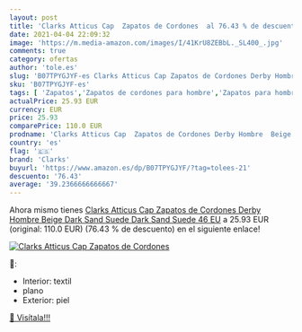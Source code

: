 ```yaml
---
layout: post
title: 'Clarks Atticus Cap  Zapatos de Cordones  al 76.43 % de descuento'
date: 2021-04-04 22:09:32
image: 'https://m.media-amazon.com/images/I/41KrU8ZEBbL._SL400_.jpg'
comments: true
category: ofertas
author: 'tole.es'
slug: 'B07TPYGJYF-es Clarks Atticus Cap Zapatos de Cordones Derby Hombre Beige...'
sku: 'B07TPYGJYF-es'
tags: [ 'Zapatos','Zapatos de cordones para hombre','Zapatos para hombre','Zapatos y complementos','clarks','zapatos', ]
actualPrice: 25.93 EUR
currency: EUR
price: 25.93
comparePrice: 110.0 EUR
prodname: 'Clarks Atticus Cap  Zapatos de Cordones Derby Hombre  Beige  Dark Sand Suede Dark Sand Suede   46 EU'
country: 'es'
flag: '🇪🇸'
brand: 'Clarks'
buyurl: 'https://www.amazon.es/dp/B07TPYGJYF/?tag=tolees-21'
descuento: '76.43'
average: '39.2366666666667'
---
```


Ahora mismo tienes [Clarks Atticus Cap  Zapatos de Cordones Derby Hombre  Beige  Dark Sand Suede Dark Sand Suede   46 EU](https://www.amazon.es/dp/B07TPYGJYF/?tag=tolees-21) a 25.93 EUR (original: 110.0 EUR) (76.43 %  de descuento) en el siguiente enlace!

[![Clarks Atticus Cap  Zapatos de Cordones ](https://m.media-amazon.com/images/I/41KrU8ZEBbL._SL400_.jpg)](https://www.amazon.es/dp/B07TPYGJYF/?tag=tolees-21)

🔎:

- Interior: textil
- plano
- Exterior: piel

[🛒 Visítala!!!](https://www.amazon.es/dp/B07TPYGJYF/?tag=tolees-21)
